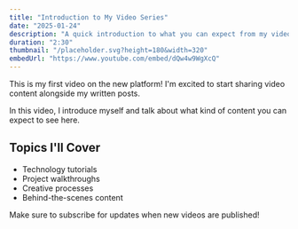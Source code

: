 ```yaml
---
title: "Introduction to My Video Series"
date: "2025-01-24"
description: "A quick introduction to what you can expect from my video content."
duration: "2:30"
thumbnail: "/placeholder.svg?height=180&width=320"
embedUrl: "https://www.youtube.com/embed/dQw4w9WgXcQ"
---
```


This is my first video on the new platform! I'm excited to start sharing video content alongside my written posts.

In this video, I introduce myself and talk about what kind of content you can expect to see here.

## Topics I'll Cover

- Technology tutorials
- Project walkthroughs  
- Creative processes
- Behind-the-scenes content

Make sure to subscribe for updates when new videos are published!
